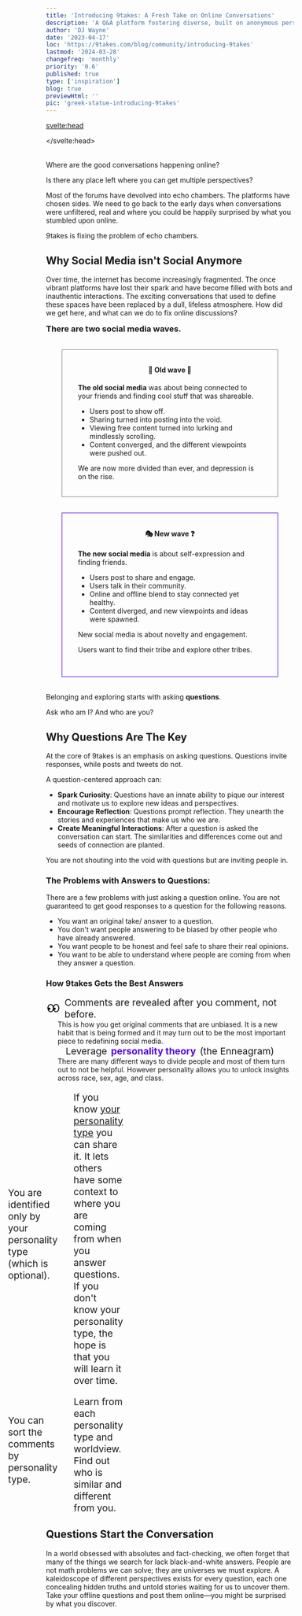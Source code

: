 ```yaml
---
title: 'Introducing 9takes: A Fresh Take on Online Conversations'
description: 'A Q&A platform fostering diverse, built on anonymous perspectives inspired by the Enneagram.'
author: 'DJ Wayne'
date: '2023-04-17'
loc: 'https://9takes.com/blog/community/introducing-9takes'
lastmod: '2024-03-28'
changefreq: 'monthly'
priority: '0.6'
published: true
type: ['inspiration']
blog: true
previewHtml: ''
pic: 'greek-statue-introducing-9takes'
---
```


<svelte:head>

</svelte:head>

<script>
	import  PopCard  from "../../lib/components/atoms/PopCard.svelte";

	import Rubix from "../../lib/components/icons/rubix.svelte";
</script>

<!-- big long panel of people experiencing anger fear and shame -->

<!-- ## Discover the Power of Nine Perspectives -->

<div
	style="display: flex;
    justify-content: center;
	margin: 1rem 0;"
>
 <PopCard
		image={`/blogs/greek-statue-introducing-9takes.webp`}
		showIcon={false}
		tint={false}
		displayText=""
		altText="A scenic view of a person working on a computer in the jungle"
		subtext=""
	/>

</div>

<p class="firstLetter">Where are the good conversations happening online?<p>

Is there any place left where you can get multiple perspectives?

Most of the forums have devolved into echo chambers. The platforms have chosen sides. We need to go back to the early days when conversations were unfiltered, real and where you could be happily surprised by what you stumbled upon online.

9takes is fixing the problem of echo chambers.

## Why Social Media isn't Social Anymore

Over time, the internet has become increasingly fragmented. The once vibrant platforms have lost their spark and have become filled with bots and inauthentic interactions. The exciting conversations that used to define these spaces have been replaced by a dull, lifeless atmosphere. How did we get here, and what can we do to fix online discussions?

<div>
	<h3 style="margin: 0;">There are two social media waves.</h3>
	<section class="wave-sections" style="border: 1px solid grey;">
		<h4 style="margin-top: 0; padding-top: 0;">🤖 Old wave 🔄</h4>
		<p><b>The old social media</b> was about being connected to your friends and finding cool stuff that was shareable. </p>
		<ul>
		<li>Users post to show off.</li>
		<li>Sharing turned into posting into the void.</li>
		<li>Viewing free content turned into lurking and mindlessly scrolling.</li>
		<li>Content converged, and the different viewpoints were pushed out.</li>
		</ul>
		We are now more divided than ever, and depression is on the rise.
	</section>
	<section class="wave-sections" style="border: 1px solid #5407d9;">
		<h4 style="margin-top: 0; padding-top: 0;">🎭 New wave ❓</h4>
		<p><b>The new social media</b> is about self-expression and finding friends.</p>
		<ul>
		<li>Users post to share and engage.</li>
		<li>Users talk in their community.</li>
		<li>Online and offline blend to stay connected yet healthy.</li>
		<li>Content diverged, and new viewpoints and ideas were spawned.</li>
		</ul>
		<p>New social media is about novelty and engagement.</p>
		<p>Users want to find their tribe and explore other tribes.</p>
	</section>
	<p>Belonging and exploring starts with asking <b>questions</b>.</p>
	<p>Ask who am I? And who are you?</p>
</div>

## Why Questions Are The Key

<!-- //fix knowledge -->

At the core of 9takes is an emphasis on asking questions. Questions invite responses, while posts and tweets do not.

A question-centered approach can:

- **Spark Curiosity**: Questions have an innate ability to pique our interest and motivate us to explore new ideas and perspectives.
- **Encourage Reflection**: Questions prompt reflection. They unearth the stories and experiences that make us who we are.
- **Create Meaningful Interactions**: After a question is asked the conversation can start. The similarities and differences come out and seeds of connection are planted.

You are not shouting into the void with questions but are inviting people in.

<!-- old social media was about protecting institutions
new social media is about tearing institutions down -->

<!-- =-------break -->

### The Problems with Answers to Questions:

There are a few problems with just asking a question online. You are not guaranteed to get good responses to a question for the following reasons.

<!-- put link here -->

- You want an original take/ answer to a question.
- You don't want people answering to be biased by other people who have already answered.
- You want people to be honest and feel safe to share their real opinions.
- You want to be able to understand where people are coming from when they answer a question.

### How 9takes Gets the Best Answers

<!-- 9takes is leveraging <span style="color: #5407d9">personality theory</span> to create an a different community. -->

<ul class="plain-list">
<li>

<span class="point-list">

<span class="center-svg">
<svg xmlns="http://www.w3.org/2000/svg" height="1em" viewBox="0 0 640 512"><path
								d="M255.6 385.2C231.4 416.6 201.5 432 172 432s-59.4-15.4-83.6-46.8c-9.1-11.9-17.1-25.7-23.5-41.2c9.2 5.1 19.8 8 31.1 8c35.3 0 64-28.7 64-64s-28.7-64-64-64c-19 0-36.1 8.3-47.8 21.4c2-47.8 17.7-89.3 40.2-118.6C112.6 95.4 142.5 80 172 80s59.4 15.4 83.6 46.8c24.1 31.4 40.4 77 40.4 129.2s-16.3 97.7-40.4 129.2zM320 141.8C290 76.1 235 32 172 32C77 32 0 132.3 0 256S77 480 172 480c63 0 118-44.1 148-109.8C350 435.9 405 480 468 480c95 0 172-100.3 172-224s-77-224-172-224c-63 0-118 44.1-148 109.8zm42.8 206.6c6.6 2.3 13.7 3.6 21.2 3.6c35.3 0 64-28.7 64-64s-28.7-64-64-64c-14.8 0-28.5 5-39.3 13.5c3.3-44.4 18.5-83 39.8-110.6C408.6 95.4 438.5 80 468 80s59.4 15.4 83.6 46.8c24.1 31.4 40.4 77 40.4 129.2s-16.3 97.7-40.4 129.2C527.4 416.6 497.5 432 468 432s-59.4-15.4-83.6-46.8c-8.2-10.7-15.5-23.1-21.6-36.7z"
							/>
</svg>
</span>
Comments are revealed after you comment, not before.</span>

<ul class="plain-list-w-margin">
<li>
This is how you get original comments that are unbiased. It is a new habit that is being formed and it may turn out to be the most important piece to redefining social media. 
</li>
</ul>
</li>

<li>

<span class="point-list" style=" flex-wrap: wrap"> 
	<span class="center-svg">
		<Rubix height={'1.5rem'} width={'1.5rem'} /> 
	</span>
	Leverage <b style="color: #5407d9; text-wrap: nowrap">personality theory</b> <span style=" text-wrap: nowrap">(the Enneagram)</span>
	</span>
<ul class="plain-list-w-margin">
<!-- write blog on this:
There are many different ways to divide people and most of them turn out to not be beneficial. -->
<li>
There are many different ways to divide people and most of them turn out to not be helpful. However personality allows you to unlock insights across race, sex, age, and class.

</li>
</ul>

<ul class="plain-list-w-margin">
<li>

<span class="point-list">
<span class="center-svg">
<svg xmlns="http://www.w3.org/2000/svg" height="1em" viewBox="0 0 512 512"><path
			d="M48 256C48 141.1 141.1 48 256 48c63.1 0 119.6 28.1 157.8 72.5l15.6 18.2 36.4-31.3L450.2 89.2C403.3 34.6 333.7 0 256 0C114.6 0 0 114.6 0 256v40 24H48V296 256zm458.5-52.9l-4.9-23.5-47 9.9 4.9 23.5c2.9 13.9 4.5 28.3 4.5 43.1v40 24h48V296 256c0-18.1-1.9-35.8-5.5-52.9zM256 80c-34.2 0-66 9.7-93 26.6l31.7 37c18.2-9.9 39.1-15.6 61.3-15.6c70.7 0 128 57.3 128 128v24.9c0 34.6-2.8 69.1-8.4 103.1h48.6c5.2-34 7.8-68.5 7.8-103.1V256c0-97.2-78.8-176-176-176zM126.1 137.3C97.5 168.6 80 210.3 80 256v24.9c0 35-5.5 69.8-16.2 103.1h50.1c9.3-33.5 14.1-68.2 14.1-103.1V256c0-31.1 11.1-59.7 29.6-81.9l-31.6-36.8zM256 160c-53 0-96 43-96 96v24.9c0 46-7.6 91.6-22.5 135.1h46.3c13.4-43.7 20.3-89.2 20.3-135.1V256c0-28.7 23.3-52 52-52s52 23.3 52 52v24.9c0 45.6-5.5 91-16.4 135.1h45.2c10.1-44.2 15.2-89.5 15.2-135.1V256c0-53-43-96-96-96zm24 96H232v24.9c0 59.9-11 119.3-32.5 175.2l-5.9 15.3-3.3 8.6h51.4l2.6-6.7C267.9 411.9 280 346.7 280 280.9V256z"
		/>
</svg>

</span>You are identified only by your personality type (which is optional).
</span>

<ul class="plain-list-w-margin">
<li>
If you know <a href="/blog/enneagram/beginners-guide-to-determining-your-enneagram-type">your personality type</a> you can share it. It lets others have some context to where you are coming from when you answer questions. If you don't know your personality type, the hope is that you will learn it over time.
</li>
</ul>
</li>

<li>

<span class="point-list">
<span class="center-svg">
<svg xmlns="http://www.w3.org/2000/svg" height="1em" viewBox="0 0 512 512"><path d="M384 208A176 176 0 1 0 32 208a176 176 0 1 0 352 0zM343.3 366C307 397.2 259.7 416 208 416C93.1 416 0 322.9 0 208S93.1 0 208 0S416 93.1 416 208c0 51.7-18.8 99-50 135.3L507.3 484.7c6.2 6.2 6.2 16.4 0 22.6s-16.4 6.2-22.6 0L343.3 366z"/></svg>

</span>You can sort the comments by personality type.</span>

<ul class="plain-list-w-margin">
<li>
Learn from each personality type and worldview. Find out who is similar and different from you.
</li>
</ul>
</li>

</ul></li>

</ul>

<!-- A new habit is being formed where instead of seeking to be
A new habit of participating is being formed and that is the key to redefining a new and different social media.  -->

## Questions Start the Conversation

<!-- Put your offline questions online -->

In a world obsessed with absolutes and fact-checking, we often forget that many of the things we search for lack black-and-white answers. People are not math problems we can solve; they are universes we must explore. A kaleidoscope of different perspectives exists for every question, each one concealing hidden truths and untold stories waiting for us to uncover them. Take your offline questions and post them online—you might be surprised by what you discover.

<!-- But most of our time on the internet is spent searching for the answers to our
However all  -->

<!-- the first step for doing everything. Determining that the world revolved around the sun started out by questioning the status quo

When we search something on google, yes we often type in phrases, but we are asking a questions and looking for answers. "Where is this, how do I that, what is the best blank..." Google tries to serve you something accurate. But that accuracy is based on inferring the underlying question and matching it to statistically relevant data it already has. There is a lot of room for error in that equation and there is so much information that Google doen -->
<!--
Through the prism of the Enneagram's nine unique archetypes, 9takes fosters a dynamic and diverse community that values the richness of individual perspectives. It upholds the idea that every question has not one but many answers, each uniquely tinted by the personality of the respondent.

9takes takes us beyond the binary, into a realm where conversations blossom with authentic voices, unbiased by the opinions of others. Where we can see and appreciate the patterns and divergences in how different personality types approach the same question. In this beautifully intricate tapestry of human connection, every thread matters, every 'take' counts.

Through 9takes, we delve into the nuanced world of human psychology, fostering mutual understanding, inviting personal growth, and cultivating a deeper sense of community. Indeed, it's more than a platform - it's a kaleidoscope of the human experience, each 'take' adding a new dimension to our collective understanding.

Join us on 9takes, where we celebrate the beauty of nuance in every conversation.

Embracing Authenticity: Encouraging Unbiased Responses
Setting 9takes apart is its novel approach to comment visibility. Until you add your voice to the conversation, the thoughts of others remain unseen, encouraging unbiased and authentic responses. In contrast to the echo chambers of many platforms, this innovation prompts users to actively contribute their own unique perspective before exploring the voices of others.

Delving into the Enneagram: Sorting Insights by Personality Type
The second unique facet of 9takes is drawn from the Enneagram's fascinating design - nine distinct personality archetypes. The platform lets you sift through comments filtered by these types, revealing intriguing patterns in thought and behavior. This feature enables connections with those who share similar perspectives while fostering a greater understanding of different viewpoints, reinforcing the sense of an open-minded community.

Harnessing the Power of Nine: 9takes in Today’s Polarized World
9takes takes its name from the Enneagram's nine archetypes, symbolizing the nine perspectives the platform welcomes. In a world torn between right or wrong, us or them, 9takes heralds a unique space for sincere and growth-oriented conversation. Here, no single perspective holds the monopoly of truth - only a spectrum of 'takes' on life's intriguing questions. -->

<!-- people not algorithms decide -->
<!-- would you rather ask chat gpt or poll 100 people -->

<style lang="scss">
	.plain-list {
		/* list-style: disc; */
		margin: 0;
		padding: 0;

		list-style: none;
	}
	.plain-list-w-margin {
		list-style: none;

	}
	.point-list {
		font-size: 1.2rem;
		display: flex;
		align-items: center;
		gap: 0.5rem;
		/* flex-wrap: wrap; */
		text-wrap: wrap;
		/* flex-wrap: wrap; */
	}
	.wave-sections {
		border-radius: var(--base-border-radius);
		margin: 2rem;
		padding: 2rem;
		/* text-align: center; */
	}

	.wave-sections h4 {
		text-align: center;
	}

	.center-align {
		text-align: center;
	}

	@media (max-width: 480px) {
		.small-h4 {
			font-size: 1.5rem;
			line-height: 1.5rem;
		}
		.bento {
			width: 33%;
			height: auto;
			margin: 0.25rem;
		}
		.img-preview {
			overflow: hidden;
			max-width: none;
		}
		.main-description {
			min-width: auto;
		}

		.big-points {
			min-width: 300px;
		}

		.wave-sections {
			margin: 0.5rem 0;
			padding: 1rem 0.5rem;
		}
	}
	.center-svg {
		width: 2rem;
    display: flex;
    justify-content: center;
    align-items: center;

	}
</style>
